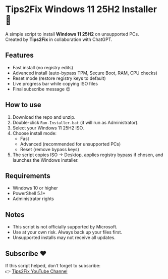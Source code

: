 # Tips2Fix Windows 11 25H2 Installer 🚀

A simple script to install **Windows 11 25H2** on unsupported PCs.  
Created by **Tips2Fix** in collaboration with ChatGPT.

## Features
- Fast install (no registry edits)
- Advanced install (auto-bypass TPM, Secure Boot, RAM, CPU checks)
- Reset mode (restore registry keys to default)
- Live progress bar while copying ISO files
- Final subscribe message 😉

## How to use
1. Download the repo and unzip.
2. Double-click `Run-Installer.bat` (it will run as Administrator).
3. Select your Windows 11 25H2 ISO.
4. Choose install mode:
   - Fast
   - Advanced (recommended for unsupported PCs)
   - Reset (remove bypass keys)
5. The script copies ISO → Desktop, applies registry bypass if chosen, and launches the Windows installer.

## Requirements
- Windows 10 or higher
- PowerShell 5.1+
- Administrator rights

## Notes
- This script is not officially supported by Microsoft.
- Use at your own risk. Always back up your files first.
- Unsupported installs may not receive all updates.

## Subscribe ❤️
If this script helped, don’t forget to subscribe:  
👉 [Tips2Fix YouTube Channel](https://youtube.com/@tips2fix)
